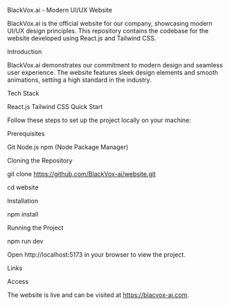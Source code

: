 BlackVox.ai - Modern UI/UX Website

BlackVox.ai is the official website for our company, showcasing modern UI/UX design principles. This repository contains the codebase for the website developed using React.js and Tailwind CSS.

Introduction

BlackVox.ai demonstrates our commitment to modern design and seamless user experience. The website features sleek design elements and smooth animations, setting a high standard in the industry.

Tech Stack

React.js
Tailwind CSS
Quick Start

Follow these steps to set up the project locally on your machine:

Prerequisites

Git
Node.js
npm (Node Package Manager)

Cloning the Repository

git clone https://github.com/BlackVox-ai/website.git

cd website

Installation

npm install

Running the Project

npm run dev

Open http://localhost:5173 in your browser to view the project.

Links

Access

The website is live and can be visited at https://blacvox-ai.com.
